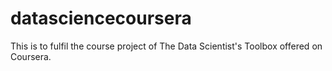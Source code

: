 # datasciencecoursera
This is to fulfil the course project of The Data Scientist's Toolbox offered on Coursera.
